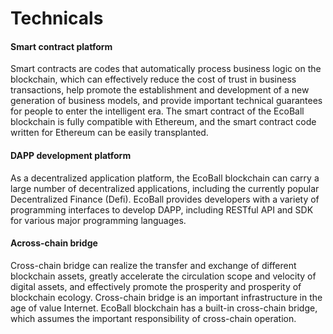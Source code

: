 # Technicals

#### Smart contract platform <a href="smart-contract-platform" id="smart-contract-platform"></a>

Smart contracts are codes that automatically process business logic on the blockchain, which can effectively reduce the cost of trust in business transactions, help promote the establishment and development of a new generation of business models, and provide important technical guarantees for people to enter the intelligent era. The smart contract of the EcoBall blockchain is fully compatible with Ethereum, and the smart contract code written for Ethereum can be easily transplanted.

#### DAPP development platform <a href="dapp-development-platform" id="dapp-development-platform"></a>

As a decentralized application platform, the EcoBall blockchain can carry a large number of decentralized applications, including the currently popular Decentralized Finance (Defi). EcoBall provides developers with a variety of programming interfaces to develop DAPP, including RESTful API and SDK for various major programming languages.

#### Across-chain bridge <a href="across-chain-bridge" id="across-chain-bridge"></a>

Cross-chain bridge can realize the transfer and exchange of different blockchain assets, greatly accelerate the circulation scope and velocity of digital assets, and effectively promote the prosperity and prosperity of blockchain ecology. Cross-chain bridge is an important infrastructure in the age of value Internet. EcoBall blockchain has a built-in cross-chain bridge, which assumes the important responsibility of cross-chain operation.
